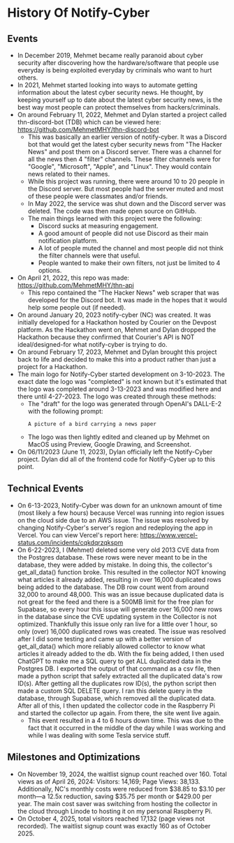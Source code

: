 # History Of Notify-Cyber

## Events

- In December 2019, Mehmet became really paranoid about cyber security after discovering how the hardware/software that people use everyday is being exploited everyday by criminals who want to hurt others.
- In 2021, Mehmet started looking into ways to automate getting information about the latest cyber security news. He thought, by keeping yourself up to date about the latest cyber security news, is the best way most people can protect themselves from hackers/criminals.
- On around February 11, 2022, Mehmet and Dylan started a project called thn-discord-bot (TDB) which can be viewed here: https://github.com/MehmetMHY/thn-discord-bot
  - This was basically an earlier version of notify-cyber. It was a Discord bot that would get the latest cyber security news from "The Hacker News" and post them on a Discord server. There was a channel for all the news then 4 "filter" channels. These filter channels were for "Google", "Microsoft", "Apple", and "Linux". They would contain news related to their names.
  - While this project was running, there were around 10 to 20 people in the Discord server. But most people had the server muted and most of these people were classmates and/or friends.
  - In May 2022, the service was shut down and the Discord server was deleted. The code was then made open source on GitHub.
  - The main things learned with this project were the following:
    - Discord sucks at measuring engagement.
    - A good amount of people did not use Discord as their main notification platform.
    - A lot of people muted the channel and most people did not think the filter channels were that useful.
    - People wanted to make their own filters, not just be limited to 4 options.
- On April 21, 2022, this repo was made: https://github.com/MehmetMHY/thn-api
  - This repo contained the "The Hacker News" web scraper that was developed for the Discord bot. It was made in the hopes that it would help some people out (if needed).
- On around January 20, 2023 notify-cyber (NC) was created. It was initially developed for a Hackathon hosted by Courier on the Devpost platform. As the Hackathon went on, Mehmet and Dylan dropped the Hackathon because they confirmed that Courier's API is NOT ideal/designed-for what notify-cyber is trying to do.
- On around February 17, 2023, Mehmet and Dylan brought this project back to life and decided to make this into a product rather than just a project for a Hackathon.
- The main logo for Notify-Cyber started development on 3-10-2023. The exact date the logo was "completed" is not known but it's estimated that the logo was completed around 3-13-2023 and was modified here and there until 4-27-2023. The logo was created through these methods:
  - The "draft" for the logo was generated through OpenAI's DALL-E-2 with the following prompt:
    ```
    A picture of a bird carrying a news paper
    ```
  - The logo was then lightly edited and cleaned up by Mehmet on MacOS using Preview, Google Drawing, and Screenshot.
- On 06/11/2023 (June 11, 2023), Dylan officially left the Notify-Cyber project. Dylan did all of the frontend code for Notify-Cyber up to this point.

## Technical Events

- On 6-13-2023, Notify-Cyber was down for an unknown amount of time (most likely a few hours) because Vercel was running into region issues on the cloud side due to an AWS issue. The issue was resolved by changing Notify-Cyber's server's region and redeploying the app in Vercel. You can view Vercel's report here: https://www.vercel-status.com/incidents/cqkdqrzqkspm
- On 6-22-2023, I (Mehmet) deleted some very old 2013 CVE data from the Postgres database. These rows were never meant to be in the database, they were added by mistake. In doing this, the collector's get_all_data() function broke. This resulted in the collector NOT knowing what articles it already added, resulting in over 16,000 duplicated rows being added to the database. The DB row count went from around 32,000 to around 48,000. This was an issue because duplicated data is not great for the feed and there is a 500MB limit for the free plan for Supabase, so every hour this issue will generate over 16,000 new rows in the database since the CVE updating system in the Collector is not optimized. Thankfully this issue only ran live for a little over 1 hour, so only (over) 16,000 duplicated rows was created. The issue was resolved after I did some testing and came up with a better version of get_all_data() which more reliably allowed collector to know what articles it already added to the db. With the fix being added, I then used ChatGPT to make me a SQL query to get ALL duplicated data in the Postgres DB. I exported the output of that command as a csv file, then made a python script that safely extracted all the duplicated data's row ID(s). After getting all the duplicates row ID(s), the python script then made a custom SQL DELETE query. I ran this delete query in the database, through Supabase, which removed all the duplicated data. After all of this, I then updated the collector code in the Raspberry Pi and started the collector up again. From there, the site went live again.
  - This event resulted in a 4 to 6 hours down time. This was due to the fact that it occurred in the middle of the day while I was working and while I was dealing with some Tesla service stuff.

## Milestones and Optimizations

- On November 19, 2024, the waitlist signup count reached over 160. Total views as of April 26, 2024: Visitors: 14,169; Page Views: 38,133. Additionally, NC's monthly costs were reduced from $38.85 to $3.10 per month—a 12.5x reduction, saving $35.75 per month or $429.00 per year. The main cost saver was switching from hosting the collector in the cloud through Linode to hosting it on my personal Raspberry Pi.
- On October 4, 2025, total visitors reached 17,132 (page views not recorded). The waitlist signup count was exactly 160 as of October 2025.
